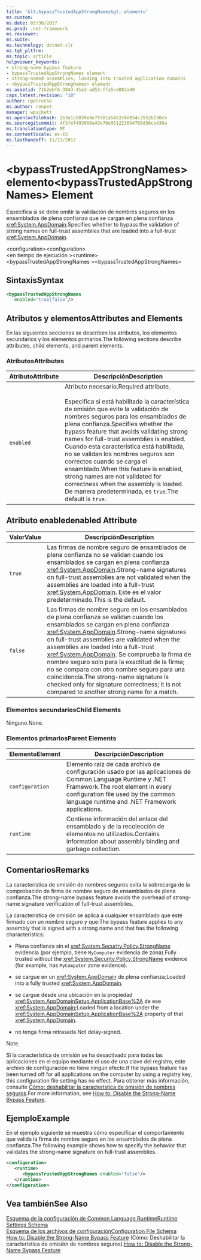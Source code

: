 ```yaml
---
title: '&lt;bypassTrustedAppStrongNames&gt; elemento'
ms.custom: 
ms.date: 03/30/2017
ms.prod: .net-framework
ms.reviewer: 
ms.suite: 
ms.technology: dotnet-clr
ms.tgt_pltfrm: 
ms.topic: article
helpviewer_keywords:
- strong-name bypass feature
- bypassTrustedAppStrongNames element
- strong-named assemblies, loading into trusted application domains
- <bypassTrustedAppStrongNames> element
ms.assetid: 71b2ebf6-3843-41e2-ad52-ffa5cd083a40
caps.latest.revision: "18"
author: rpetrusha
ms.author: ronpet
manager: wpickett
ms.openlocfilehash: 2b3e1cb839e9e7fd81a5452c0e034c3552b230cb
ms.sourcegitcommit: 4f3fef493080a43e70e951223894768d36ce430a
ms.translationtype: MT
ms.contentlocale: es-ES
ms.lasthandoff: 11/21/2017
---
```

# <a name="ltbypasstrustedappstrongnamesgt-element"></a><span data-ttu-id="c2767-102">&lt;bypassTrustedAppStrongNames&gt; elemento</span><span class="sxs-lookup"><span data-stu-id="c2767-102">&lt;bypassTrustedAppStrongNames&gt; Element</span></span>
<span data-ttu-id="c2767-103">Especifica si se debe omitir la validación de nombres seguros en los ensamblados de plena confianza que se cargan en plena confianza <xref:System.AppDomain>.</span><span class="sxs-lookup"><span data-stu-id="c2767-103">Specifies whether to bypass the validation of strong names on full-trust assemblies that are loaded into a full-trust <xref:System.AppDomain>.</span></span>  
  
 <span data-ttu-id="c2767-104">\<configuration></span><span class="sxs-lookup"><span data-stu-id="c2767-104">\<configuration></span></span>  
<span data-ttu-id="c2767-105">\<en tiempo de ejecución ></span><span class="sxs-lookup"><span data-stu-id="c2767-105">\<runtime></span></span>  
<span data-ttu-id="c2767-106">\<bypassTrustedAppStrongNames ></span><span class="sxs-lookup"><span data-stu-id="c2767-106">\<bypassTrustedAppStrongNames></span></span>  
  
## <a name="syntax"></a><span data-ttu-id="c2767-107">Sintaxis</span><span class="sxs-lookup"><span data-stu-id="c2767-107">Syntax</span></span>  
  
```xml  
<bypassTrustedAppStrongNames    
   enabled="true|false"/>  
```  
  
## <a name="attributes-and-elements"></a><span data-ttu-id="c2767-108">Atributos y elementos</span><span class="sxs-lookup"><span data-stu-id="c2767-108">Attributes and Elements</span></span>  
 <span data-ttu-id="c2767-109">En las siguientes secciones se describen los atributos, los elementos secundarios y los elementos primarios.</span><span class="sxs-lookup"><span data-stu-id="c2767-109">The following sections describe attributes, child elements, and parent elements.</span></span>  
  
### <a name="attributes"></a><span data-ttu-id="c2767-110">Atributos</span><span class="sxs-lookup"><span data-stu-id="c2767-110">Attributes</span></span>  
  
|<span data-ttu-id="c2767-111">Atributo</span><span class="sxs-lookup"><span data-stu-id="c2767-111">Attribute</span></span>|<span data-ttu-id="c2767-112">Descripción</span><span class="sxs-lookup"><span data-stu-id="c2767-112">Description</span></span>|  
|---------------|-----------------|  
|`enabled`|<span data-ttu-id="c2767-113">Atributo necesario.</span><span class="sxs-lookup"><span data-stu-id="c2767-113">Required attribute.</span></span><br /><br /> <span data-ttu-id="c2767-114">Especifica si está habilitada la característica de omisión que evite la validación de nombres seguros para los ensamblados de plena confianza.</span><span class="sxs-lookup"><span data-stu-id="c2767-114">Specifies whether the bypass feature that avoids validating strong names for full-trust assemblies is enabled.</span></span> <span data-ttu-id="c2767-115">Cuando esta característica está habilitada, no se validan los nombres seguros son correctos cuando se carga el ensamblado.</span><span class="sxs-lookup"><span data-stu-id="c2767-115">When this feature is enabled, strong names are not validated for correctness when the assembly is loaded.</span></span> <span data-ttu-id="c2767-116">De manera predeterminada, es `true`.</span><span class="sxs-lookup"><span data-stu-id="c2767-116">The default is `true`.</span></span>|  
  
## <a name="enabled-attribute"></a><span data-ttu-id="c2767-117">Atributo enabled</span><span class="sxs-lookup"><span data-stu-id="c2767-117">enabled Attribute</span></span>  
  
|<span data-ttu-id="c2767-118">Valor</span><span class="sxs-lookup"><span data-stu-id="c2767-118">Value</span></span>|<span data-ttu-id="c2767-119">Descripción</span><span class="sxs-lookup"><span data-stu-id="c2767-119">Description</span></span>|  
|-----------|-----------------|  
|`true`|<span data-ttu-id="c2767-120">Las firmas de nombre seguro de ensamblados de plena confianza no se validan cuando los ensamblados se cargan en plena confianza <xref:System.AppDomain>.</span><span class="sxs-lookup"><span data-stu-id="c2767-120">Strong-name signatures on full-trust assemblies are not validated when the assemblies are loaded into a full-trust <xref:System.AppDomain>.</span></span> <span data-ttu-id="c2767-121">Este es el valor predeterminado.</span><span class="sxs-lookup"><span data-stu-id="c2767-121">This is the default.</span></span>|  
|`false`|<span data-ttu-id="c2767-122">Las firmas de nombre seguro en los ensamblados de plena confianza se validan cuando los ensamblados se cargan en plena confianza <xref:System.AppDomain>.</span><span class="sxs-lookup"><span data-stu-id="c2767-122">Strong-name signatures on full-trust assemblies are validated when the assemblies are loaded into a full-trust <xref:System.AppDomain>.</span></span> <span data-ttu-id="c2767-123">Se comprueba la firma de nombre seguro solo para la exactitud de la firma; no se compara con otro nombre seguro para una coincidencia.</span><span class="sxs-lookup"><span data-stu-id="c2767-123">The strong-name signature is checked only for signature correctness; it is not compared to another strong name for a match.</span></span>|  
  
### <a name="child-elements"></a><span data-ttu-id="c2767-124">Elementos secundarios</span><span class="sxs-lookup"><span data-stu-id="c2767-124">Child Elements</span></span>  
 <span data-ttu-id="c2767-125">Ninguno.</span><span class="sxs-lookup"><span data-stu-id="c2767-125">None.</span></span>  
  
### <a name="parent-elements"></a><span data-ttu-id="c2767-126">Elementos primarios</span><span class="sxs-lookup"><span data-stu-id="c2767-126">Parent Elements</span></span>  
  
|<span data-ttu-id="c2767-127">Elemento</span><span class="sxs-lookup"><span data-stu-id="c2767-127">Element</span></span>|<span data-ttu-id="c2767-128">Descripción</span><span class="sxs-lookup"><span data-stu-id="c2767-128">Description</span></span>|  
|-------------|-----------------|  
|`configuration`|<span data-ttu-id="c2767-129">Elemento raíz de cada archivo de configuración usado por las aplicaciones de Common Language Runtime y .NET Framework.</span><span class="sxs-lookup"><span data-stu-id="c2767-129">The root element in every configuration file used by the common language runtime and .NET Framework applications.</span></span>|  
|`runtime`|<span data-ttu-id="c2767-130">Contiene información del enlace del ensamblado y de la recolección de elementos no utilizados.</span><span class="sxs-lookup"><span data-stu-id="c2767-130">Contains information about assembly binding and garbage collection.</span></span>|  
  
## <a name="remarks"></a><span data-ttu-id="c2767-131">Comentarios</span><span class="sxs-lookup"><span data-stu-id="c2767-131">Remarks</span></span>  
 <span data-ttu-id="c2767-132">La característica de omisión de nombres seguros evita la sobrecarga de la comprobación de firma de nombre seguro de ensamblados de plena confianza.</span><span class="sxs-lookup"><span data-stu-id="c2767-132">The strong-name bypass feature avoids the overhead of strong-name signature verification of full-trust assemblies.</span></span>  
  
 <span data-ttu-id="c2767-133">La característica de omisión se aplica a cualquier ensamblado que esté firmado con un nombre seguro y que:</span><span class="sxs-lookup"><span data-stu-id="c2767-133">The bypass feature applies to any assembly that is signed with a strong name and that has the following characteristics:</span></span>  
  
-   <span data-ttu-id="c2767-134">Plena confianza sin el <xref:System.Security.Policy.StrongName> evidencia (por ejemplo, tiene `MyComputer` evidencia de zona).</span><span class="sxs-lookup"><span data-stu-id="c2767-134">Fully trusted without the <xref:System.Security.Policy.StrongName> evidence (for example, has `MyComputer` zone evidence).</span></span>  
  
-   <span data-ttu-id="c2767-135">se cargue en un <xref:System.AppDomain> de plena confianza;</span><span class="sxs-lookup"><span data-stu-id="c2767-135">Loaded into a fully trusted <xref:System.AppDomain>.</span></span>  
  
-   <span data-ttu-id="c2767-136">se cargue desde una ubicación en la propiedad <xref:System.AppDomainSetup.ApplicationBase%2A> de ese <xref:System.AppDomain>;</span><span class="sxs-lookup"><span data-stu-id="c2767-136">Loaded from a location under the <xref:System.AppDomainSetup.ApplicationBase%2A> property of that <xref:System.AppDomain>.</span></span>  
  
-   <span data-ttu-id="c2767-137">no tenga firma retrasada.</span><span class="sxs-lookup"><span data-stu-id="c2767-137">Not delay-signed.</span></span>  
  
> [!NOTE]
>  <span data-ttu-id="c2767-138">Si la característica de omisión se ha desactivado para todas las aplicaciones en el equipo mediante el uso de una clave del registro, este archivo de configuración no tiene ningún efecto.</span><span class="sxs-lookup"><span data-stu-id="c2767-138">If the bypass feature has been turned off for all applications on the computer by using a registry key, this configuration file setting has no effect.</span></span> <span data-ttu-id="c2767-139">Para obtener más información, consulte [Cómo: deshabilitar la característica de omisión de nombres seguros](../../../../../docs/framework/app-domains/how-to-disable-the-strong-name-bypass-feature.md).</span><span class="sxs-lookup"><span data-stu-id="c2767-139">For more information, see [How to: Disable the Strong-Name Bypass Feature](../../../../../docs/framework/app-domains/how-to-disable-the-strong-name-bypass-feature.md).</span></span>  
  
## <a name="example"></a><span data-ttu-id="c2767-140">Ejemplo</span><span class="sxs-lookup"><span data-stu-id="c2767-140">Example</span></span>  
 <span data-ttu-id="c2767-141">En el ejemplo siguiente se muestra cómo especificar el comportamiento que valida la firma de nombre seguro en los ensamblados de plena confianza.</span><span class="sxs-lookup"><span data-stu-id="c2767-141">The following example shows how to specify the behavior that validates the strong-name signature on full-trust assemblies.</span></span>  
  
```xml  
<configuration>  
   <runtime>  
      <bypassTrustedAppStrongNames enabled="false"/>  
   </runtime>  
</configuration>  
```  
  
## <a name="see-also"></a><span data-ttu-id="c2767-142">Vea también</span><span class="sxs-lookup"><span data-stu-id="c2767-142">See Also</span></span>  
 [<span data-ttu-id="c2767-143">Esquema de la configuración de Common Language Runtime</span><span class="sxs-lookup"><span data-stu-id="c2767-143">Runtime Settings Schema</span></span>](../../../../../docs/framework/configure-apps/file-schema/runtime/index.md)  
 [<span data-ttu-id="c2767-144">Esquema de los archivos de configuración</span><span class="sxs-lookup"><span data-stu-id="c2767-144">Configuration File Schema</span></span>](../../../../../docs/framework/configure-apps/file-schema/index.md)  
 <span data-ttu-id="c2767-145">[How to: Disable the Strong-Name Bypass Feature](../../../../../docs/framework/app-domains/how-to-disable-the-strong-name-bypass-feature.md) (Cómo: Deshabilitar la característica de omisión de nombres seguros).</span><span class="sxs-lookup"><span data-stu-id="c2767-145">[How to: Disable the Strong-Name Bypass Feature](../../../../../docs/framework/app-domains/how-to-disable-the-strong-name-bypass-feature.md)</span></span>
